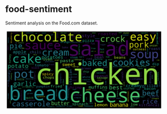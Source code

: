 # food-sentiment
Sentiment analysis on the Food.com dataset.

![Recipes WordCloud](names_wordcloud.png "Recipes WordCloud")
